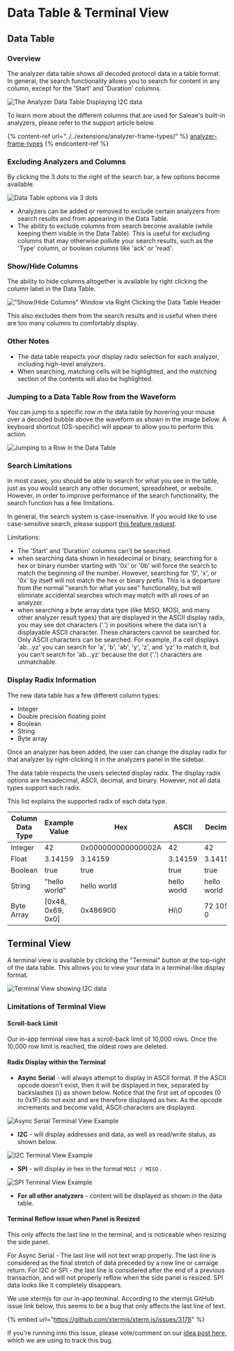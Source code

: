 # Data Table & Terminal View

## Data Table

### Overview

The analyzer data table shows all decoded protocol data in a table format. In general, the search functionality allows you to search for content in any column, except for the 'Start' and 'Duration' columns.

![The Analyzer Data Table Displaying I2C data](<../../.gitbook/assets/Screen Shot 2021-07-14 at 5.33.57 PM.png>)

To learn more about the different columns that are used for Saleae's built-in analyzers, please refer to the support article below.

{% content-ref url="../../extensions/analyzer-frame-types/" %}
[analyzer-frame-types](../../extensions/analyzer-frame-types/)
{% endcontent-ref %}

### Excluding Analyzers and Columns

By clicking the 3 dots to the right of the search bar, a few options become available.

![Data Table options via 3 dots](<../../.gitbook/assets/Screen Shot 2021-07-14 at 5.36.33 PM.png>)

* Analyzers can be added or removed to exclude certain analyzers from search results and from appearing in the Data Table.&#x20;
* The ability to exclude columns from search become available (while keeping them visible in the Data Table). This is useful for excluding columns that may otherwise pollute your search results, such as the 'Type' column, or boolean columns like 'ack' or 'read'.

### Show/Hide Columns

The ability to hide columns altogether is available by right clicking the column label in the Data Table.

!["Show/Hide Columns" Window via Right Clicking the Data Table Header](<../../.gitbook/assets/Screen Shot 2021-07-14 at 5.47.26 PM.png>)

This also excludes them from the search results and is useful when there are too many columns to comfortably display.&#x20;

### Other Notes

* The data table respects your display radix selection for each analyzer, including high-level analyzers.
* When searching, matching cells will be highlighted, and the matching section of the contents will also be highlighted.

### Jumping to a Data Table Row from the Waveform

You can jump to a specific row in the data table by hovering your mouse over a decoded bubble above the waveform as shown in the image below. A keyboard shortcut (OS-specific) will appear to allow you to perform this action.

![Jumping to a Row in the Data Table](<../../.gitbook/assets/Screen Shot 2021-04-07 at 3.40.30 PM.png>)

### Search Limitations

In most cases, you should be able to search for what you see in the table, just as you would search any other document, spreadsheet, or website. However, in order to improve performance of the search functionality, the search function has a few limitations.

In general, the search system is case-insensitive. If you would like to use case-sensitive search, please support [this feature request](https://saleae.upvoty.com/b/feature-requests/add-option-to-make-analyzer-data-table-search-case-sensitive).

Limitations:

* The 'Start' and 'Duration' columns can't be searched.
* when searching data shown in hexadecimal or binary, searching for a hex or binary number starting with '0x' or '0b' will force the search to match the beginning of the number. However, searching for '0', 'x', or '0x' by itself will not match the hex or binary prefix. This is a departure from the normal "search for what you see" functionality, but will eliminate accidental searches which may match with all rows of an analyzer.
* when searching a byte array data type (like MISO, MOSI, and many other analyzer result types) that are displayed in the ASCII display radix, you may see dot characters ('.') in positions where the data isn't a displayable ASCII character. These characters cannot be searched for. Only ASCII characters can be searched. For example, if a cell displays 'ab...yz' you can search for 'a', 'b', 'ab', 'y', 'z', and 'yz' to match it, but you can't search for 'ab...yz' because the dot ('.') characters are unmatchable.

### Display Radix Information

The new data table has a few different column types:

* Integer
* Double precision floating point
* Boolean
* String
* Byte array

Once an analyzer has been added, the user can change the display radix for that analyzer by right-clicking it in the analyzers panel in the sidebar.

The data table respects the users selected display radix. The display radix options are hexadecimal, ASCII, decimal, and binary. However, not all data types support each radix.

This list explains the supported radix of each data type.

| Column Data Type | Example Value      | Hex                | ASCII       | Decimal     | Binary                                                             |
| ---------------- | ------------------ | ------------------ | ----------- | ----------- | ------------------------------------------------------------------ |
| Integer          | 42                 | 0x000000000000002A | 42          | 42          | 0b0000000000000000000000000000000000000000000000000000000000101010 |
| Float            | 3.14159            | 3.14159            | 3.14159     | 3.14159     | 3.14159                                                            |
| Boolean          | true               | true               | true        | true        | true                                                               |
| String           | "hello world"      | hello world        | hello world | hello world | hello world                                                        |
| Byte Array       | \[0x48, 0x69, 0x0] | 0x486900           | Hi\0        | 72 105 0    | 0b1001000110100100000000                                           |

## Terminal View

A terminal view is available by clicking the "Terminal" button at the top-right of the data table. This allows you to view your data in a terminal-like display format.

![Terminal View showing I2C data](<../../.gitbook/assets/Screen Shot 2021-07-14 at 5.53.44 PM.png>)

### Limitations of Terminal View

#### Scroll-back Limit

Our in-app terminal view has a scroll-back limit of 10,000 rows. Once the 10,000 row limit is reached, the oldest rows are deleted.

#### Radix Display within the Terminal

* **Async Serial** - will always attempt to display in ASCII format. If the ASCII opcode doesn't exist, then it will be displayed in hex, separated by backslashes (\\) as shown below. Notice that the first set of opcodes (0 to 0x1F) do not exist and are therefore displayed as hex. As the opcode increments and become valid, ASCII characters are displayed.

![Async Serial Terminal View Example](<../../.gitbook/assets/Screen Shot 2021-09-10 at 5.21.15 PM.png>)

* **I2C** - will display addresses and data, as well as read/write status, as shown below.

![I2C Terminal View Example](<../../.gitbook/assets/Screen Shot 2021-09-10 at 5.20.12 PM.png>)

* **SPI** - will display in hex in the format `MOSI / MISO` .

![SPI Terminal View Example](<../../.gitbook/assets/Screen Shot 2021-09-10 at 5.23.44 PM.png>)

* **For all other analyzers** - content will be displayed as shown in the data table.

#### Terminal RefIow issue when Panel is Resized

This only affects the last line in the terminal, and is noticeable when resizing the side panel.&#x20;

For Async Serial - The last line will not text wrap properly. The last line is considered as the final stretch of data preceded by a new line or carraige return. For I2C or SPI - the last line is considered after the end of a previous transaction, and will not properly reflow when the side panel is resized. SPI data looks like it completely disappears.

We use xtermjs for our in-app terminal. According to the xtermjs GitHub issue link below, this seems to be a bug that only affects the last line of text.

{% embed url="https://github.com/xtermjs/xterm.js/issues/3178" %}

If you're running into this issue, please vote/comment on our [idea post here](https://ideas.saleae.com/b/feature-requests/bug-terminal-text-doesnt-reflow-properly-when-panel-is-resized/), which we are using to track this bug.
